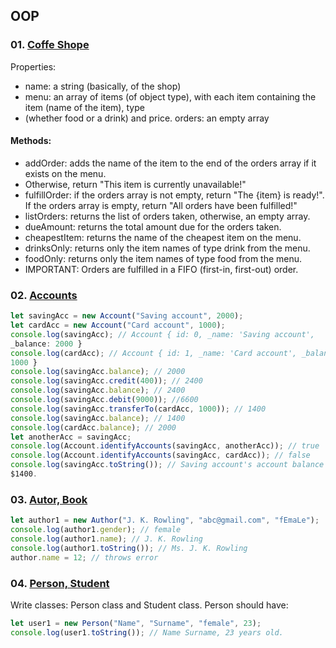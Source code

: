 ## OOP

### 01. [Coffe Shope](coffeShope.js)

Properties:
- name: a string (basically, of the shop)
- menu: an array of items (of object type), with each item containing the item (name of the item), type
- (whether food or a drink) and price. orders: an empty array

#### Methods:

  - addOrder: adds the name of the item to the end of the orders array if it exists on the menu.
  - Otherwise, return "This item is currently unavailable!"
  - fulfillOrder: if the orders array is not empty, return "The {item} is ready!". If the orders array is
empty, return "All orders have been fulfilled!"
  - listOrders: returns the list of orders taken, otherwise, an empty array.
  - dueAmount: returns the total amount due for the orders taken.
  - cheapestItem: returns the name of the cheapest item on the menu.
  - drinksOnly: returns only the item names of type drink from the menu.
  - foodOnly: returns only the item names of type food from the menu.
  - IMPORTANT: Orders are fulfilled in a FIFO (first-in, first-out) order.

### 02. [Accounts](account.js)

```js
let savingAcc = new Account("Saving account", 2000);
let cardAcc = new Account("Card account", 1000);
console.log(savingAcc); // Account { id: 0, _name: 'Saving account',
_balance: 2000 }
console.log(cardAcc); // Account { id: 1, _name: 'Card account', _balance:
1000 }
console.log(savingAcc.balance); // 2000
console.log(savingAcc.credit(400)); // 2400
console.log(savingAcc.balance); // 2400
console.log(savingAcc.debit(9000)); //6600
console.log(savingAcc.transferTo(cardAcc, 1000)); // 1400
console.log(savingAcc.balance); // 1400
console.log(cardAcc.balance); // 2000
let anotherAcc = savingAcc;
console.log(Account.identifyAccounts(savingAcc, anotherAcc)); // true
console.log(Account.identifyAccounts(savingAcc, cardAcc)); // false
console.log(savingAcc.toString()); // Saving account's account balance is
$1400.
```

### 03. [Autor, Book](getter.js)

```js
let author1 = new Author("J. K. Rowling", "abc@gmail.com", "fEmaLe");
console.log(author1.gender); // female
console.log(author1.name); // J. K. Rowling
console.log(author1.toString()); // Ms. J. K. Rowling
author.name = 12; // throws error
```

### 04. [Person, Student](personStudent.js)

Write classes: Person class and Student class. Person should have:

```js
let user1 = new Person("Name", "Surname", "female", 23);
console.log(user1.toString()); // Name Surname, 23 years old.
```